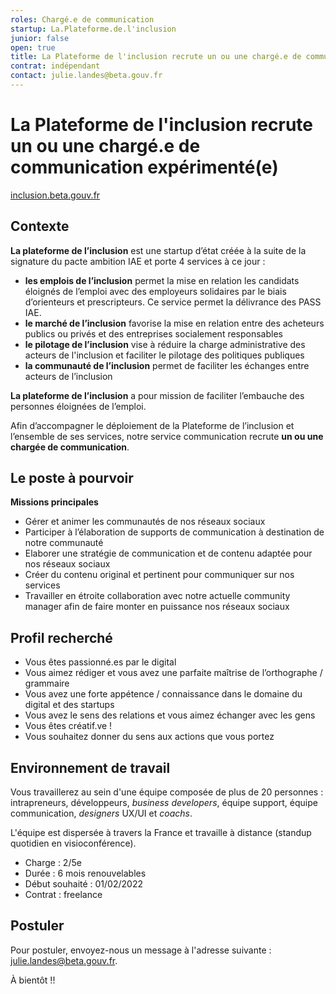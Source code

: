 ```yaml
---
roles: Chargé.e de communication
startup: La.Plateforme.de.l'inclusion
junior: false
open: true
title: La Plateforme de l'inclusion recrute un ou une chargé.e de communication expérimenté(e)
contrat: indépendant
contact: julie.landes@beta.gouv.fr
---
```


# La Plateforme de l'inclusion recrute un ou une chargé.e de communication expérimenté(e)

[inclusion.beta.gouv.fr](https://inclusion.beta.gouv.fr/)


## Contexte

**La plateforme de l’inclusion** est une startup d’état créée à la suite de la signature du pacte ambition IAE et porte 4 services à ce jour : 

- **les emplois de l’inclusion** permet la mise en relation les candidats éloignés de l’emploi avec des employeurs solidaires par le biais d’orienteurs et prescripteurs. Ce service permet la délivrance des PASS IAE. 
- **le marché de l’inclusion** favorise la mise en relation entre des acheteurs publics ou privés et des entreprises socialement responsables
- **le pilotage de l’inclusion** vise à réduire la charge administrative des acteurs de l'inclusion et faciliter le pilotage des politiques publiques
- **la communauté de l’inclusion** permet de faciliter les échanges entre acteurs de l’inclusion

**La plateforme de l’inclusion** a pour mission de faciliter l’embauche des personnes éloignées de l’emploi.

Afin d’accompagner le déploiement de la Plateforme de l’inclusion et l’ensemble de ses services, notre service communication recrute **un ou une chargée de communication**.

## Le poste à pourvoir

**Missions principales**

- Gérer et animer les communautés de nos réseaux sociaux 
- Participer à l’élaboration de supports de communication à destination de notre communauté
- Elaborer une stratégie de communication et de contenu adaptée pour nos réseaux sociaux 
- Créer du contenu original et pertinent pour communiquer sur nos services
- Travailler en étroite collaboration avec notre actuelle community manager afin de faire monter en puissance nos réseaux sociaux

## Profil recherché

- Vous êtes passionné.es par le digital
- Vous aimez rédiger et vous avez une parfaite maîtrise de l’orthographe / grammaire 
- Vous avez une forte appétence / connaissance dans le domaine du digital et des startups
- Vous avez le sens des relations et vous aimez échanger avec les gens
- Vous êtes créatif.ve !
- Vous souhaitez donner du sens aux actions que vous portez 

## Environnement de travail

Vous travaillerez au sein d'une équipe composée de plus de 20 personnes : intrapreneurs, développeurs, *business developers*, équipe support, équipe communication, *designers* UX/UI et *coachs*.

L'équipe est dispersée à travers la France et travaille à distance (standup quotidien en visioconférence).

- Charge : 2/5e
- Durée : 6 mois renouvelables
- Début souhaité : 01/02/2022
- Contrat : freelance

## Postuler

Pour postuler, envoyez-nous un message à l'adresse suivante : [julie.landes@beta.gouv.fr](mailto:julie.landes@beta.gouv.fr).

À bientôt !!
